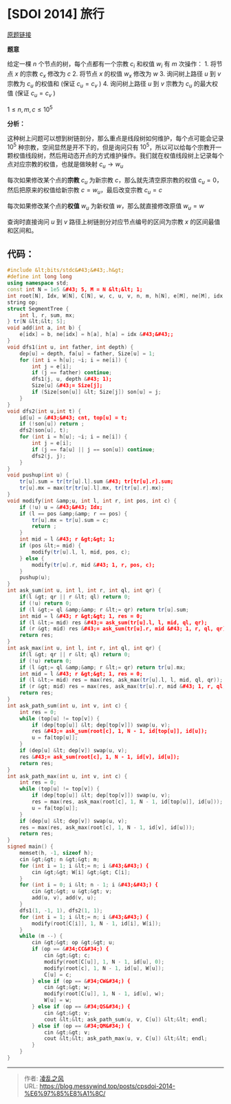# [SDOI 2014] 旅行


[原题链接](https://www.luogu.com.cn/problem/P3313)

**题意**

给定一棵 $n$ 个节点的树，每个点都有一个宗教 $c_i$ 和权值 $w_i$
有 $m$ 次操作：
$1.$ 将节点 $x$ 的宗教 $c_x$ 修改为 $c$
$2.$ 将节点 $x$ 的权值 $w_x$ 修改为 $w$
$3.$ 询问树上路径 $u$ 到 $v$ 宗教为 $c_u$ 的权值和 (保证 $c_u=c_v$ )
$4.$ 询问树上路径 $u$ 到 $v$ 宗教为 $c_u$ 的最大权值 (保证 $c_u=c_v$ )

$1 \le n,m,c \le 10^5$

**分析：**

这种树上问题可以想到树链剖分，那么重点是线段树如何维护，每个点可能会记录 $10^5$ 种宗教，空间显然是开不下的，但是询问只有 $10^5$，所以可以给每个宗教开一颗权值线段树，然后用动态开点的方式维护操作。我们就在权值线段树上记录每个点对应宗教的权值，也就是做映射 $c_u \rightarrow w_u$

每次如果修改某个点的**宗教** $c_u$ 为新宗教 $c$，那么就先清空原宗教的权值 $c_u=0$，然后把原来的权值给新宗教 $c=w_u$，最后改变宗教 $c_u=c$ 

每次如果修改某个点的**权值** $w_u$ 为新权值 $w$，那么就直接修改原值 $w_u=w$

查询时直接询问 $u$ 到 $v$ 路径上树链剖分对应节点编号的区间为宗教 $x$ 的区间最值和区间和。

## 代码：
```cpp
#include &lt;bits/stdc&#43;&#43;.h&gt;
#define int long long
using namespace std;
const int N = 1e5 &#43; 5, M = N &lt;&lt; 1;
int root[N], Idx, W[N], C[N], w, c, u, v, n, m, h[N], e[M], ne[M], idx, id[N], cnt, dep[N], Size[N], top[N], fa[N], son[N];
string op;
struct SegmentTree {
    int l, r, sum, mx;
} tr[N &lt;&lt; 5];
void add(int a, int b) {
    e[idx] = b, ne[idx] = h[a], h[a] = idx &#43;&#43;;
}
void dfs1(int u, int father, int depth) {
    dep[u] = depth, fa[u] = father, Size[u] = 1;
    for (int i = h[u]; ~i; i = ne[i]) {
        int j = e[i];
        if (j == father) continue;
        dfs1(j, u, depth &#43; 1);
        Size[u] &#43;= Size[j];
        if (Size[son[u]] &lt; Size[j]) son[u] = j;
    }
}
void dfs2(int u,int t) {
    id[u] = &#43;&#43; cnt, top[u] = t;
    if (!son[u]) return ;
    dfs2(son[u], t);
    for (int i = h[u]; ~i; i = ne[i]) {
        int j = e[i];
        if (j == fa[u] || j == son[u]) continue;
        dfs2(j, j);
    }
}
void pushup(int u) {
    tr[u].sum = tr[tr[u].l].sum &#43; tr[tr[u].r].sum;
    tr[u].mx = max(tr[tr[u].l].mx, tr[tr[u].r].mx);
}
void modify(int &amp;u, int l, int r, int pos, int c) {
    if (!u) u = &#43;&#43; Idx;
    if (l == pos &amp;&amp; r == pos) {
        tr[u].mx = tr[u].sum = c;
        return ;
    }
    int mid = l &#43; r &gt;&gt; 1;
    if (pos &lt;= mid) {
        modify(tr[u].l, l, mid, pos, c);
    } else {
        modify(tr[u].r, mid &#43; 1, r, pos, c);
    }
    pushup(u);
}
int ask_sum(int u, int l, int r, int ql, int qr) {
    if(l &gt; qr || r &lt; ql) return 0;
    if (!u) return 0;
    if (l &gt;= ql &amp;&amp; r &lt;= qr) return tr[u].sum;
    int mid = l &#43; r &gt;&gt; 1, res = 0;
    if (l &lt;= mid) res &#43;= ask_sum(tr[u].l, l, mid, ql, qr);
    if (r &gt; mid) res &#43;= ask_sum(tr[u].r, mid &#43; 1, r, ql, qr);
    return res;
}
int ask_max(int u, int l, int r, int ql, int qr) {
    if(l &gt; qr || r &lt; ql) return 0;
    if (!u) return 0;
    if (l &gt;= ql &amp;&amp; r &lt;= qr) return tr[u].mx;
    int mid = l &#43; r &gt;&gt; 1, res = 0;
    if (l &lt;= mid) res = max(res, ask_max(tr[u].l, l, mid, ql, qr));
    if (r &gt; mid) res = max(res, ask_max(tr[u].r, mid &#43; 1, r, ql, qr));
    return res;
}
int ask_path_sum(int u, int v, int c) {
    int res = 0;
    while (top[u] != top[v]) {
        if (dep[top[u]] &lt; dep[top[v]]) swap(u, v);
        res &#43;= ask_sum(root[c], 1, N - 1, id[top[u]], id[u]);
        u = fa[top[u]];
    }
    if (dep[u] &lt; dep[v]) swap(u, v);
    res &#43;= ask_sum(root[c], 1, N - 1, id[v], id[u]);
    return res;
}
int ask_path_max(int u, int v, int c) {
    int res = 0;
    while (top[u] != top[v]) {
        if (dep[top[u]] &lt; dep[top[v]]) swap(u, v);
        res = max(res, ask_max(root[c], 1, N - 1, id[top[u]], id[u]));
        u = fa[top[u]];
    }
    if (dep[u] &lt; dep[v]) swap(u, v);
    res = max(res, ask_max(root[c], 1, N - 1, id[v], id[u]));
    return res;
}
signed main() {
    memset(h, -1, sizeof h);
    cin &gt;&gt; n &gt;&gt; m;
    for (int i = 1; i &lt;= n; i &#43;&#43;) {
        cin &gt;&gt; W[i] &gt;&gt; C[i];
    }
    for (int i = 0; i &lt; n - 1; i &#43;&#43;) {
        cin &gt;&gt; u &gt;&gt; v;
        add(u, v), add(v, u);
    }
    dfs1(1, -1, 1), dfs2(1, 1);
    for (int i = 1; i &lt;= n; i &#43;&#43;) {
        modify(root[C[i]], 1, N - 1, id[i], W[i]);
    }
    while (m --) {
        cin &gt;&gt; op &gt;&gt; u;
        if (op == &#34;CC&#34;) {
            cin &gt;&gt; c;
            modify(root[C[u]], 1, N - 1, id[u], 0);
            modify(root[c], 1, N - 1, id[u], W[u]);
            C[u] = c;
        } else if (op == &#34;CW&#34;) {
            cin &gt;&gt; w;
            modify(root[C[u]], 1, N - 1, id[u], w);
            W[u] = w;
        } else if (op == &#34;QS&#34;) {
            cin &gt;&gt; v;
            cout &lt;&lt; ask_path_sum(u, v, C[u]) &lt;&lt; endl;
        } else if (op == &#34;QM&#34;) {
            cin &gt;&gt; v;
            cout &lt;&lt; ask_path_max(u, v, C[u]) &lt;&lt; endl;
        }
    }
}
```

---

> 作者: [凌乱之风](https://github.com/messywind)  
> URL: https://blog.messywind.top/posts/cpsdoi-2014-%E6%97%85%E8%A1%8C/  

